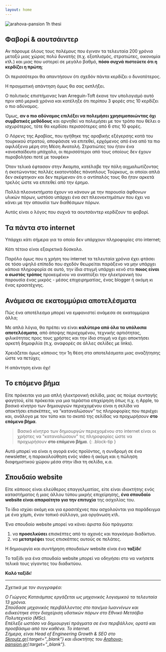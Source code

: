 ```yaml
---
layout: home
---
```


![arahova-pansion 1h thesi]({{site.baseurl}}/assets/images/cover-new3.jpg "cover")

## Φαβορί & αουτσάιντερ

Αν πάρουμε όλους τους πολέμους που έγιναν τα τελευταία 200 χρόνια μεταξύ μιας χώρας πολύ δυνατής (π.χ. εξοπλισμός, στρατιώτες, οικονομία κτλ.) και μιας που υστερεί σε μεγάλο βαθμό, **πόσο συχνά πιστεύετε ότι η κερδίζει η πρώτη**;

Οι περισσότεροι θα απαντήσουν ότι σχεδόν πάντα κερδίζει ο δυνατότερος.

Η πραγματική απάντηση όμως θα σας εκπλήξει.

Ο πολιτικός επιστήμονας Ivan Arreguín-Toft έκανε τον υπολογισμό αυτό πριν από μερικά χρόνια και κατέληξε ότι περίπου 3 φορές στις 10 κερδίζει ο πιο αδύναμος.

Όμως, **αν ο πιο αδύναμος επιλέξει να πολεμήσει χρησιμοποιώντας όχι συμβατικές μεθόδους** και αρνηθεί να πολεμήσει με τον τρόπο που θέλει ο ισχυρότερος, τότε θα κερδίσει περισσότερες από 6 στις 10 φορές.

Ο Λόρενς της Αραβίας, που ηγήθηκε της αραβικής εξέγερσης κατά του τουρκικού στρατού, αποφάσισε να επιτεθεί, ερχόμενος από ένα από τα πιο αφιλόξενα μέρη στη Μέση Ανατολή. Στρατιώτες του ήταν ένα «ανεκπαίδευτο μπάχαλο, οι περισσότεροι από τους οποίους δεν έχουν πυροβολήσει ποτέ με τουφέκι»

Όταν τελικά έφτασαν στην Άκαμπα, κατέλαβε την πόλη αιχμαλωτίζοντας ή σκοτώνοντας πολλές εκατοντάδες πάνοπλους Τούρκους, οι οποίοι απλά δεν σκέφτηκαν και δεν περίμεναν ότι ο αντίπαλός τους θα ήταν αρκετά τρελός ώστε να επιτεθεί από την έρημο.

Πολλά πλεονεκτήματα έχουν να κάνουν με την παρουσία άφθονων υλικών πόρων, ωστόσο υπάρχει ένα σετ πλεονεκτημάτων που έχει να κάνει με την απουσία των διαθέσιμων πόρων.

Αυτός είναι ο λόγος που συχνά τα αουτσάιντερ κερδίζουν τα φαβορί.

## Τα πάντα στο internet

Υπάρχει κάτι σήμερα για το οποίο δεν υπάρχουν πληροφορίες στο internet;

Κάτι τέτοιο είναι εξαιρετικά δύσκολο.

Παρόλο όμως που η χρήση του internet τα τελευταία χρόνια έχει φτάσει σε τόσο υψηλό επίπεδο που σχεδόν θεωρείται παράξενο να μην υπάρχει κάποια πληροφορία σε αυτό, την ίδια στιγμή υπάρχει κενό στο **ποιος είναι ο σωστός τρόπος** προκειμένου να αναπτύξει την ηλεκτρονική του παρουσία ένας μικρός - μέσος επιχειρηματίας, ένας blogger ή ακόμη κι ένας ερασιτέχνης.

## Ανάμεσα σε εκατομμύρια αποτελέσματα

Πώς ένα αποτέλεσμα μπορεί να εμφανιστεί ανάμεσα σε εκατομμύρια άλλα;

Με απλά λόγια, θα πρέπει να είναι **καλύτερο από όλα τα υπόλοιπα αποτελέσματα**, από άποψης περιεχομένου, τεχνικής αρτιότητας, φιλικότητας προς τους χρήστες και την ίδια στιγμή να έχει αποκτήσει αρκετή δημοφιλία (π.χ. αναφορές σε άλλες σελίδες με links).

Χρειάζεται όμως κάποιος την 1η θέση στα αποτελέσματα μιας αναζήτησης ώστε να πετύχει;

Η απάντηση είναι όχι!

## Το επόμενο βήμα

Είτε πρόκειται για μια απλή ηλεκτρονική σελίδα, μιας ας πούμε συνταγής φαγητού, είτε πρόκειται για μια τεράστια επιχείρηση όπως π.χ. η Apple, το βασικό κίνητρο των δημιουργών περιεχομένου είναι η σελίδα να αποκτήσει επισκέπτες, να “καταναλώσουν” τις πληροφορίες που περιέχει και, ανάλογα με τον τύπο και το σκοπό της σελίδας να προχωρήσουν **στο επόμενο βήμα**.

> Bασικό κίνητρο των δημιουργών περιεχομένου στο internet είναι οι χρήστες να "καταναλώσουν" τις πληροφορίες ώστε να προχωρήσουν **στο επόμενο βήμα**.
{: .block-tip }

Αυτό μπορεί να είναι η αγορά ενός προϊόντος, η συνδρομή σε ένα newsletter, η παρακολούθηση ενός video ή ακόμη και η πώληση διαφημιστικού χώρου μέσα στην ίδια τη σελίδα, κ.α.

## Σπουδαίο website

Είτε κάποιος είναι ελεύθερος επαγγελματίας, είτε είναι ιδιοκτήτης ενός καταστήματος ή μιας άλλου τύπου μικρής επιχείρησης, **ένα σπουδαίο website είναι απαραίτητο για την επιτυχία** της ασχολίας του.

Το ίδιο ισχύει ακόμη και για ερασιτέχνες που ασχολούνται για παράδειγμα με ένα χόμπι, έναν τοπικό σύλλογο, μια οργάνωση κτλ.

Ένα σπουδαίο website μπορεί να κάνει άριστα δύο πράγματα:

1. να **προσελκύσει** επισκέπτες από το αχανές και παγκόσμιο διαδίκτυο.
1. να **μετατρέψει** τους επισκέπτες αυτούς σε πελάτες.

Η δημιουργία και συντήρηση σπουδαίων website είναι ένα **ταξίδι**!

Το ταξίδι για ένα σπουδαίο website μπορεί να οδηγήσει στο να νικήσετε τελικά τους γίγαντες του διαδικτύου.

**Καλό ταξίδι**!

<hr>

*Σχετικά με τον συγγραφέα:*

*Ο Γιώργος Κατσιάμπας εργάζεται ως μηχανικός λογισμικού τα τελευταία 13 χρόνια. \
Σπούδασε μηχανικός περιβάλλοντος στο παν/μιο Ιωαννίνων και ειδικεύτηκε στην διαχείριση υδατικών πόρων στο Εθνικό Μετσόβιο Πολυτεχνείο (MSc). \
Επέλεξε ωστόσο να δημιουργεί πράγματα σε ένα περιβάλλον, ορατό και προσβάσιμο από τον καθένα. Το internet. \
Σήμερα, είναι Head of Engineering Growth & SEO στο [Skroutz.gr](https://www.skroutz.gr){:target="_blank"} και ιδιοκτήτης του [Arahova-pansion.gr](https://arahova-pansion.gr){:target="_blank"}.*

